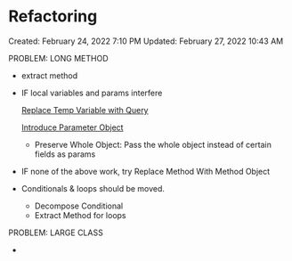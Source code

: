 # Refactoring

Created: February 24, 2022 7:10 PM
Updated: February 27, 2022 10:43 AM

PROBLEM: LONG METHOD

- extract method
- IF local variables and params interfere
    
    [Replace Temp Variable with Query](Refactoring%2080d6c822ce5544b69c04292ef1593c79/Replace%20Temp%20Variable%20with%20Query%20144ec8e5b0084224be11a6996ac1f77c.md)
    
    [Introduce Parameter Object](Refactoring%2080d6c822ce5544b69c04292ef1593c79/Introduce%20Parameter%20Object%20e9b864e6be9b457aa4c6f6a793b82f99.md)
    
    - Preserve Whole Object: Pass the whole object instead of certain fields as params
- IF none of the above work, try Replace Method With Method Object
- Conditionals & loops should be moved.
    - Decompose Conditional
    - Extract Method for loops
    

PROBLEM: LARGE CLASS

-